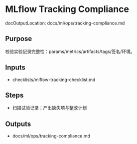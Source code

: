 # MLflow Tracking Compliance

docOutputLocation: docs/ml/ops/tracking-compliance.md

## Purpose

校验实验记录完整性：params/metrics/artifacts/tags/签名/环境。

## Inputs

- checklists/mlflow-tracking-checklist.md

## Steps

- 扫描试验记录；产出缺失项与整改计划

## Outputs

- docs/ml/ops/tracking-compliance.md
